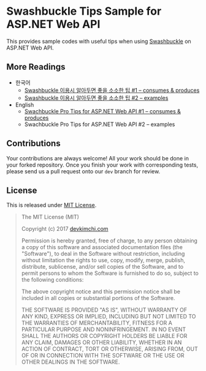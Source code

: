 # Swashbuckle Tips Sample for ASP.NET Web API #

This provides sample codes with useful tips when using [Swashbuckle](https://github.com/domaindrivendev/Swashbuckle) on ASP.NET Web API.


## More Readings ##

* 한국어
  * [Swashbuckle 이용시 알아두면 좋을 소소한 팁 #1 &ndash; consumes & produces](http://blog.aliencube.org/ko/2017/07/31/swashbuckle-pro-tips-for-aspnet-web-api-part-1/)
  * [Swashbuckle 이용시 알아두면 좋을 소소한 팁 #2 &ndash; examples](http://blog.aliencube.org/ko/2017/08/03/swashbuckle-pro-tips-for-aspnet-web-api-part-2/)
* English
  * [Swachbuckle Pro Tips for ASP.NET Web API #1 &ndash; consumes & produces](https://blog.kloud.com.au/2017/08/04/swashbuckle-pro-tips-for-aspnet-web-api-part-1/)
  * Swachbuckle Pro Tips for ASP.NET Web API #2 &ndash; examples


## Contributions ##

Your contributions are always welcome! All your work should be done in your forked repository. Once you finish your work with corresponding tests, please send us a pull request onto our `dev` branch for review.


## License ##

This is released under [MIT License](http://opensource.org/licenses/MIT).

> The MIT License (MIT)
> 
> Copyright (c) 2017 [devkimchi.com](http://devkimchi.com)
> 
> Permission is hereby granted, free of charge, to any person obtaining a copy of this software and associated documentation files (the "Software"), to deal in the Software without restriction, including without limitation the rights to use, copy, modify, merge, publish, distribute, sublicense, and/or sell copies of the Software, and to permit persons to whom the Software is
> furnished to do so, subject to the following conditions:
> 
> The above copyright notice and this permission notice shall be included in all copies or substantial portions of the Software.
> 
> THE SOFTWARE IS PROVIDED "AS IS", WITHOUT WARRANTY OF ANY KIND, EXPRESS OR IMPLIED, INCLUDING BUT NOT LIMITED TO THE WARRANTIES OF MERCHANTABILITY, FITNESS FOR A PARTICULAR PURPOSE AND NONINFRINGEMENT. IN NO EVENT SHALL THE AUTHORS OR COPYRIGHT HOLDERS BE LIABLE FOR ANY CLAIM, DAMAGES OR OTHER LIABILITY, WHETHER IN AN ACTION OF CONTRACT, TORT OR OTHERWISE, ARISING FROM, OUT OF OR IN CONNECTION WITH THE SOFTWARE OR THE USE OR OTHER DEALINGS IN THE SOFTWARE.
